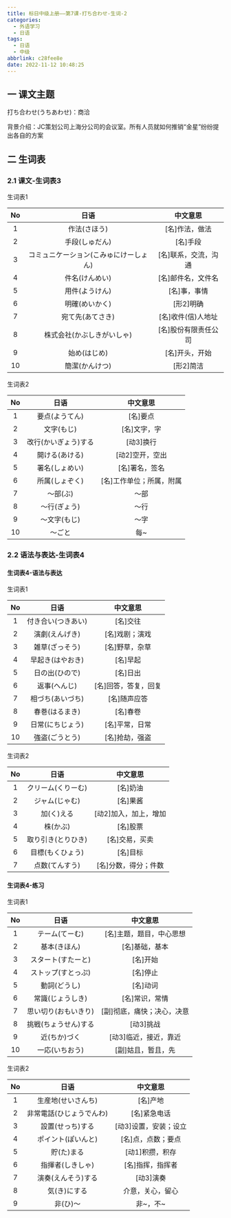 ```yaml
---
title: 标日中级上册——第7课-打ち合わせ-生词-2
categories:
  - 外语学习
  - 日语
tags:
  - 日语
  - 中级
abbrlink: c28fee8e
date: 2022-11-12 10:48:25
---
```

## 一 课文主题

打ち合わせ(うちあわせ)：商洽

背景介绍：JC策划公司上海分公司的会议室。所有人员就如何推销“金星”纷纷提出各自的方案

<!--more-->

## 二 生词表

### 2.1 课文-生词表3

生词表1

|  No  |                  日语                  |       中文意思       |
| :--: | :------------------------------------: | :------------------: |
|  1   |              作法(さほう)              |    [名]作法，做法    |
|  2   |             手段(しゅだん)             |       [名]手段       |
|  3   | コミュニケーション(こみゅにけーしょん) | [名]联系，交流，沟通 |
|  4   |             件名(けんめい)             |  [名]邮件名，文件名  |
|  5   |             用件(ようけん)             |     [名]事，事情     |
|  6   |             明確(めいかく)             |      [形2]明确       |
|  7   |            宛て先(あてさき)            |  [名]收件(信)人地址  |
|  8   |       株式会社(かぶしきがいしゃ)       | [名]股份有限责任公司 |
|  9   |              始め(はじめ)              |    [名]开头，开始    |
|  10  |             簡潔(かんけつ)             |      [形2]简洁       |

生词表2

|  No  |         日语         |         中文意思         |
| :--: | :------------------: | :----------------------: |
|  1   |    要点(ようてん)    |         [名]要点         |
|  2   |      文字(もじ)      |       [名]文字，字       |
|  3   | 改行(かいぎょう)する |        [动3]换行         |
|  4   |    開ける(あける)    |     [动2]空开，空出      |
|  5   |    署名(しょめい)    |      [名]署名，签名      |
|  6   |    所属(しょぞく)    | [名]工作单位；所属，附属 |
|  7   |       ～部(ぶ)       |           ～部           |
|  8   |     ～行(ぎょう)     |           ～行           |
|  9   |     ～文字(もじ)     |           ～字           |
|  10  |        ～ごと        |           每~            |

### 2.2 语法与表达-生词表4

#### 生词表4-语法与表达

生词表1

|  No  |        日语        |       中文意思       |
| :--: | :----------------: | :------------------: |
|  1   | 付き合い(つきあい) |       [名]交往       |
|  2   |   演劇(えんげき)   |    [名]戏剧；演戏    |
|  3   |   雑草(ざっそう)   |    [名]野草，杂草    |
|  4   |  早起き(はやおき)  |       [名]早起       |
|  5   |   日の出(ひので)   |       [名]日出       |
|  6   |    返事(へんじ)    | [名]回答，答复，回复 |
|  7   |  相づち(あいづち)  |     [名]随声应答     |
|  8   |   春巻(はるまき)   |       [名]春卷       |
|  9   |  日常(にちじょう)  |    [名]平常，日常    |
|  10  |   強盗(ごうとう)   |    [名]抢劫，强盗    |

生词表2

|  No  |        日语        |       中文意思        |
| :--: | :----------------: | :-------------------: |
|  1   | クリーム(くりーむ) |       [名]奶油        |
|  2   |   ジャム(じゃむ)   |       [名]果酱        |
|  3   |     加(く)える     | [动2]加入，加上，增加 |
|  4   |      株(かぶ)      |       [名]股票        |
|  5   | 取り引き(とりひき) |    [名]交易，买卖     |
|  6   |  目標(もくひょう)  |       [名]目标        |
|  7   |   点数(てんすう)   | [名]分数，得分；件数  |

#### 生词表4-练习

生词表1

|  No  |         日语         |          中文意思          |
| :--: | :------------------: | :------------------------: |
|  1   |    テーム(てーむ)    |  [名]主题，题目，中心思想  |
|  2   |     基本(きほん)     |       [名]基础，基本       |
|  3   |  スタート(すたーと)  |          [名]开始          |
|  4   |  ストップ(すとっぷ)  |          [名]停止          |
|  5   |     動詞(どうし)     |          [名]动词          |
|  6   |   常識(じょうしき)   |       [名]常识，常情       |
|  7   | 思い切り(おもいきり) | [副]彻底，痛快；决心，决意 |
|  8   | 挑戦(ちょうせん)する |         [动3]挑战          |
|  9   |     近(ちか)づく     |   [动3]临近，接近，靠近    |
|  10  |    一応(いちおう)    |     [副]姑且，暂且，先     |

生词表2

|  No  |           日语           |       中文意思        |
| :--: | :----------------------: | :-------------------: |
|  1   |    生産地(せいさんち)    |       [名]产地        |
|  2   | 非常電話(ひじょうでんわ) |     [名]紧急电话      |
|  3   |     設置(せっち)する     | [动3]设置，安装；设立 |
|  4   |    ポイント(ぽいんと)    |  [名]点，点数；要点   |
|  5   |        貯(た)まる        |    [动1]积攒，积存    |
|  6   |     指揮者(しきしゃ)     |   [名]指挥，指挥者    |
|  7   |    演奏(えんそう)する    |       [动3]演奏       |
|  8   |       気(き)にする       |   介意，关心，留心    |
|  9   |         非(ひ)～         |       非~，不~        |
